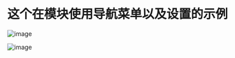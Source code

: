 # 这个在模块使用导航菜单以及设置的示例

![image](https://raw.githubusercontent.com/Yuexs/OrchardCoreExample/master/imgs/WX20200204-155034%402x.png)

![image](https://raw.githubusercontent.com/Yuexs/OrchardCoreExample/master/imgs/WX20200204-155128@2x.png)

